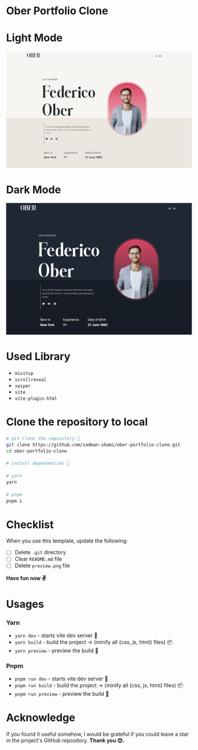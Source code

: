 # Ober Portfolio Clone

# Light Mode

![preview](preview.png)

# Dark Mode

![preview dark](preview-dark.png)

# Used Library

- `mixitup`
- `scrollreveal`
- `swiper`
- `vite`
- `vite-plugin-html`

# Clone the repository to local

```sh
# git clone the repository 🦑
git clone https://github.com/sadman-shami/ober-portfolio-clone.git
cd ober-portfolio-clone

# install dependencies 🧶

# yarn
yarn

# pnpm
pnpm i
```

# Checklist

When you use this template, update the following:

- [ ] Delete `.git` directory
- [ ] Clear `README.md` file
- [ ] Delete `preview.png` file

**Have fun now ✌️**

# Usages

### Yarn

- `yarn dev` - starts vite dev server 🚀
- `yarn build` - build the project -> (minify all {css, js, html} files) 📦
- `yarn preview` - preview the build 🎉

### Pnpm

- `pnpm run dev` - starts vite dev server 🚀
- `pnpm run build` - build the project -> (minify all {css, js, html} files) 📦
- `pnpm run preview` - preview the build 🎉

# Acknowledge

If you found it useful somehow, I would be grateful if you could leave a star in the project's GitHub repository.
**Thank you 😊.**
